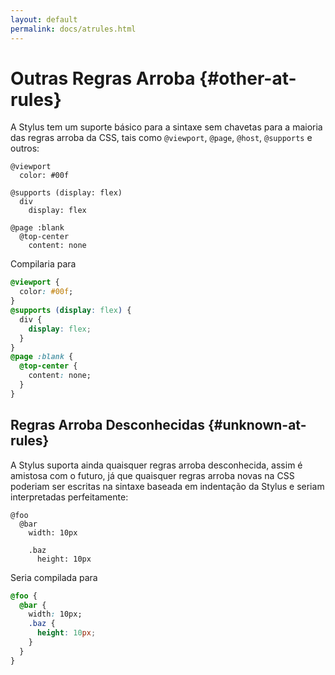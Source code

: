 ```yaml
---
layout: default
permalink: docs/atrules.html
---
```


# Outras Regras Arroba {#other-at-rules}

A Stylus tem um suporte básico para a sintaxe sem chavetas para a maioria das regras arroba da CSS, tais como `@viewport`, `@page`, `@host`, `@supports` e outros:

```stylus
@viewport
  color: #00f

@supports (display: flex)
  div
    display: flex

@page :blank
  @top-center
    content: none
```

Compilaria para

```css
@viewport {
  color: #00f;
}
@supports (display: flex) {
  div {
    display: flex;
  }
}
@page :blank {
  @top-center {
    content: none;
  }
}
```
## Regras Arroba Desconhecidas {#unknown-at-rules}

A Stylus suporta ainda quaisquer regras arroba desconhecida, assim é amistosa com o futuro, já que quaisquer regras arroba novas na CSS poderiam ser escritas na sintaxe baseada em indentação da Stylus e seriam interpretadas perfeitamente:

```stylus
@foo
  @bar
    width: 10px

    .baz
      height: 10px
```

Seria compilada para

```css
@foo {
  @bar {
    width: 10px;
    .baz {
      height: 10px;
    }
  }
}
```